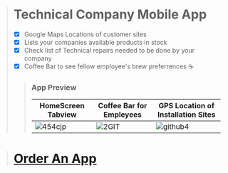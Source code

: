 > # Technical Company Mobile App
>>
>- [x] Google Maps Locations of customer sites
>- [x] Lists your companies available products in stock
>- [x] Check list of Technical repairs needed to be done by your company
>- [x] Coffee Bar to see fellow employee's brew preferrences ☕
>
>>### App Preview
>>| HomeScreen Tabview |Coffee Bar for Empleyees| GPS Location of Installation Sites| 
>>| ------------- | ------------- | ------------- | 
>>|![454cjp](https://user-images.githubusercontent.com/17411265/84603736-feb4b200-ae90-11ea-98a1-17b0ed01469b.gif)|![2GIT](https://user-images.githubusercontent.com/17411265/84648903-f64a8e80-af05-11ea-803f-8fb63e7e9036.gif)|![github4](https://user-images.githubusercontent.com/17411265/84651837-dc5f7a80-af0a-11ea-97fb-fa6c7b09472a.gif)| 

> # [Order An App](https://www.upwork.com/o/profiles/users/~0124f711afa49186ee/?s=1110580755107926016)



